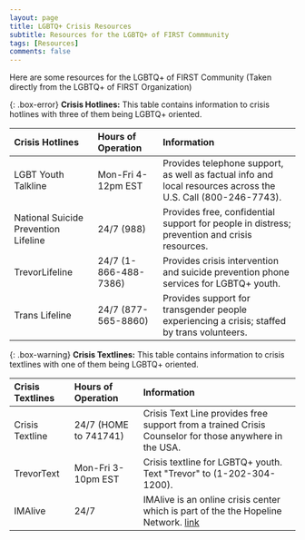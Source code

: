 ```yaml
---
layout: page
title: LGBTQ+ Crisis Resources
subtitle: Resources for the LGBTQ+ of FIRST Commmunity
tags: [Resources]
comments: false
---
```

Here are some resources for the LGBTQ+ of FIRST Community (Taken directly from the LGBTQ+ of FIRST Organization)

{: .box-error}
**Crisis Hotlines:** This table contains information to crisis hotlines with three of them being LGBTQ+ oriented.

|Crisis Hotlines  | Hours of Operation | Information |
| :------ |:--- | :--- |
| LGBT Youth Talkline | Mon-Fri 4-12pm EST  | Provides telephone support, as well as factual info and local resources across the U.S. Call (800-246-7743). |
| National Suicide Prevention Lifeline | 24/7 (988) | Provides free, confidential support for people in distress; prevention and crisis resources. |
| TrevorLifeline | 24/7 (1-866-488-7386) | Provides crisis intervention and suicide prevention phone services for LGBTQ+ youth. |
| Trans Lifeline | 24/7 (877-565-8860) | Provides support for transgender people experiencing a crisis; staffed by trans volunteers. |


{: .box-warning}
**Crisis Textlines:** This table contains information to crisis textlines with one of them being LGBTQ+ oriented.

| Crisis Textlines | Hours of Operation | Information |
| :------ |:--- | :--- |
| Crisis Textline | 24/7 (HOME to 741741) | Crisis Text Line provides free support from a trained Crisis Counselor for those anywhere in the USA. |
| TrevorText | Mon-Fri 3-10pm EST  | Crisis textline for LGBTQ+ youth. Text "Trevor" to (1-202-304-1200). |
| IMAlive | 24/7 | IMAlive is an online crisis center which is part of the the Hopeline Network. [link](https://m2.icarol.com/ConsumerRegistration.aspx?org=2044&pid=212&cc=en-US)  |
